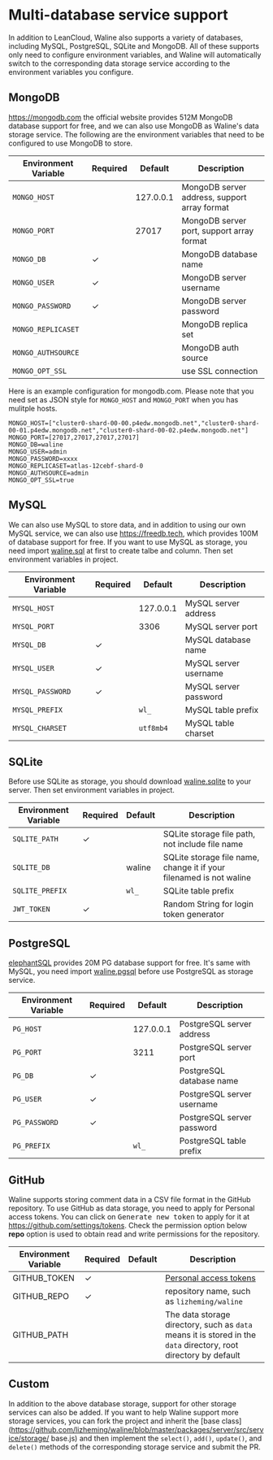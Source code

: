 # Multi-database service support

In addition to LeanCloud, Waline also supports a variety of databases, including MySQL, PostgreSQL, SQLite and MongoDB. All of these supports only need to configure environment variables, and Waline will automatically switch to the corresponding data storage service according to the environment variables you configure.
## MongoDB
<https://mongodb.com> the official website provides 512M MongoDB database support for free, and we can also use MongoDB as Waline's data storage service. The following are the environment variables that need to be configured to use MongoDB to store.

| Environment Variable | Required | Default   | Description                                  |
| -------------------- | -------- | --------- | -------------------------------------------- |
| `MONGO_HOST`         |          | 127.0.0.1 | MongoDB server address, support array format |
| `MONGO_PORT`         |          | 27017     | MongoDB server port, support array format    |
| `MONGO_DB`           | ✓        |           | MongoDB database name                        |
| `MONGO_USER`         | ✓        |           | MongoDB server username                      |
| `MONGO_PASSWORD`     | ✓        |           | MongoDB server password                      |
| `MONGO_REPLICASET`   |          |           | MongoDB replica set                          |
| `MONGO_AUTHSOURCE`   |          |           | MongoDB auth source                          |
| `MONGO_OPT_SSL`      |          |           | use SSL connection                           |


Here is an example configuration for mongodb.com. Please note that you need set as JSON style for `MONGO_HOST` and `MONGO_PORT` when you has mulitple hosts.

```
MONGO_HOST=["cluster0-shard-00-00.p4edw.mongodb.net","cluster0-shard-00-01.p4edw.mongodb.net","cluster0-shard-00-02.p4edw.mongodb.net"]
MONGO_PORT=[27017,27017,27017,27017]
MONGO_DB=waline
MONGO_USER=admin
MONGO_PASSWORD=xxxx
MONGO_REPLICASET=atlas-12cebf-shard-0
MONGO_AUTHSOURCE=admin
MONGO_OPT_SSL=true
```

## MySQL

We can also use MySQL to store data, and in addition to using our own MySQL service, we can also use <https://freedb.tech>, which provides 100M of database support for free. If you want to use MySQL as storage, you need import [waline.sql](https://github.com/lizheming/waline/blob/master/assets/waline.sql) at first to create talbe and column. Then set environment variables in project.

| Environment Variable | Required | Default   | Description           |
| -------------------- | -------- | --------- | --------------------- |
| `MYSQL_HOST`         |          | 127.0.0.1 | MySQL server address  |
| `MYSQL_PORT`         |          | 3306      | MySQL server port     |
| `MYSQL_DB`           | ✓        |           | MySQL database name   |
| `MYSQL_USER`         | ✓        |           | MySQL server username |
| `MYSQL_PASSWORD`     | ✓        |           | MySQL server password |
| `MYSQL_PREFIX`       |          | `wl_`     | MySQL table prefix    |
| `MYSQL_CHARSET` | | `utf8mb4` | MySQL table charset |

## SQLite

Before use SQLite as storage, you should download [waline.sqlite](https://github.com/lizheming/waline/blob/master/assets/waline.sqlite) to your server. Then set environment variables in project.

| Environment Variable | Required | Default | Description                                                         |
| -------------------- | -------- | ------- | ------------------------------------------------------------------- |
| `SQLITE_PATH`        | ✓        |         | SQLite storage file path, not include file name                     |
| `SQLITE_DB`          |          | waline  | SQLite storage file name, change it if your filenamed is not waline |
| `SQLITE_PREFIX`      |          | `wl_`   | SQLite table prefix                                                 |
| `JWT_TOKEN` | ✓ | | Random String for login token generator |

## PostgreSQL
[elephantSQL](https://www.elephantsql.com/) provides 20M PG database support for free. It's same with MySQL, you need import [waline.pgsql](https://github.com/lizheming/waline/blob/master/assets/waline.pgsql) before use PostgreSQL as storage service.

| Environment Variable | Required | Default   | Description                |
| -------------------- | -------- | --------- | -------------------------- |
| `PG_HOST`            |          | 127.0.0.1 | PostgreSQL server address  |
| `PG_PORT`            |          | 3211      | PostgreSQL server port     |
| `PG_DB`              | ✓        |           | PostgreSQL database name   |
| `PG_USER`            | ✓        |           | PostgreSQL server username |
| `PG_PASSWORD`        | ✓        |           | PostgreSQL server password |
| `PG_PREFIX`          |          | `wl_`     | PostgreSQL table prefix    |


## GitHub

Waline supports storing comment data in a CSV file format in the GitHub repository. To use GitHub as data storage, you need to apply for Personal access tokens. You can click on <kbd>Generate new token</kbd> to apply for it at <https://github.com/settings/tokens>. Check the permission option below **repo** option is used to obtain read and write permissions for the repository.

| Environment Variable | Required | Default   | Description                |
|------------|---------|------|------|
| GITHUB_TOKEN | ✓ | | [Personal access tokens](https://github.com/settings/tokens) |
| GITHUB_REPO | ✓ | | repository name, such as `lizheming/waline` |
| GITHUB_PATH | | | The data storage directory, such as `data` means it is stored in the `data` directory, root directory by default|
## Custom

In addition to the above database storage, support for other storage services can also be added. If you want to help Waline support more storage services, you can fork the project and inherit the [base class](https://github.com/lizheming/waline/blob/master/packages/server/src/service/storage/ base.js) and then implement the `select()`, `add()`, `update()`, and `delete()` methods of the corresponding storage service and submit the PR.
